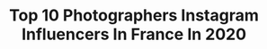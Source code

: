 ---
title: Top 10 Photographers Instagram Influencers In France In 2020
description: >-
  Find top photographers Instagram influencers in France in 2020. Most popular hashtags: #restezchezvous #confinement #photography #couplegoals.
platform: Instagram
profiles:
  - username: "be1stof"
    fullname: >-
      Anh Viêt CHAU
    location: "France"
    followers: 17351
    engagement: 538
    commentsToLikes: 0.007386
    avatar: "https://scontent-bos3-1.cdninstagram.com/v/t51.2885-19/s320x320/65917198_1252889604889651_233434345870721024_n.jpg?_nc_ht=scontent-bos3-1.cdninstagram.com&_nc_ohc=RJ9bYGS6dpkAX9gHngg&oh=22f7014876437389c356362602785a06&oe=5EBD418E"
    verified: false
    hashtags: "#savelives, #restezchezvous, #whateverittakes, #thegentlemen"
  - username: "iza_grzybowska"
    fullname: >-
      Iza Grzybowska
    location: "France"
    followers: 7567
    engagement: 363
    commentsToLikes: 0.024845
    avatar: "https://scontent-ams4-1.cdninstagram.com/v/t51.2885-19/s320x320/39220081_2091601274423498_3368808262051823616_n.jpg?_nc_ht=scontent-ams4-1.cdninstagram.com&_nc_ohc=8mVjboH-4MYAX-NzSYC&oh=3437c54467f78a78983fbf60528d1f8d&oe=5EBA6678"
    verified: false
    hashtags: "#handsomeman, #artistofinstagram, #actress, #colourphotography"
  - username: "michaelthompsonstudio"
    fullname: >-
      Michael Thompson
    location: "France"
    followers: 9043
    engagement: 788
    commentsToLikes: 0.024447
    avatar: "https://scontent-lht6-1.cdninstagram.com/v/t51.2885-19/s320x320/18096261_1353042768109644_8170263102600773632_a.jpg?_nc_ht=scontent-lht6-1.cdninstagram.com&_nc_ohc=V5XO2zfJnhsAX_mVoom&oh=7eb0ad0304af4b63ea18cd7fa61ceca2&oe=5EA3D917"
    verified: false
    hashtags: "#happy4thofjuly, #4thofjuly, #independenceday, #portiaderossi"
  - username: "nastyanastya"
    fullname: >-
      Anastasia
    location: "France"
    followers: 173620
    engagement: 688
    commentsToLikes: 0.044128
    avatar: "https://scontent-lhr8-1.cdninstagram.com/v/t51.2885-19/s320x320/29089702_195531987709161_7482534676964311040_n.jpg?_nc_ht=scontent-lhr8-1.cdninstagram.com&_nc_ohc=beGXBxQoDowAX_1y0lq&oh=7a97a38f461193db25a797b0400462da&oe=5EB8A53E"
    verified: false
    hashtags: "#chanelskincare, #chloegirls, #insideoutbeauty, #oysho"
  - username: "rpl._.mehdi"
    fullname: >-
      Mehdi Reghdal
    location: "France"
    followers: 28381
    engagement: 1053
    commentsToLikes: 0.048678
    avatar: "https://scontent-lhr8-1.cdninstagram.com/v/t51.2885-19/s320x320/79255116_592693961483929_6607615771088519168_n.jpg?_nc_ht=scontent-lhr8-1.cdninstagram.com&_nc_ohc=Is9w6Oz5sdgAX-m7ve1&oh=cdf40d4dfc8792b6a312978eb13f03ee&oe=5EB91E87"
    verified: false
    hashtags: ""
  - username: "louis_cariou"
    fullname: >-
      LOUIS CARIOU
    location: "France"
    followers: 25464
    engagement: 675
    commentsToLikes: 0.080643
    avatar: "https://scontent-atl3-1.cdninstagram.com/v/t51.2885-19/s320x320/84308109_534819867385966_8146148420306862080_n.jpg?_nc_ht=scontent-atl3-1.cdninstagram.com&_nc_ohc=IwE73efpCGcAX8fMXRL&oh=3ec4eb33376d28776aea347d201c414b&oe=5EB997F5"
    verified: false
    hashtags: "#sony, #glassesgirl, #sonycamera, #weddingshot"
  - username: "tupisaravia"
    fullname: >-
      ⛅️Martina Saravia ⛅️
    location: "France"
    followers: 305115
    engagement: 492
    commentsToLikes: 0.067390
    avatar: "https://scontent-lht6-1.cdninstagram.com/v/t51.2885-19/s320x320/69050324_411312289519948_3041152036037984256_n.jpg?_nc_ht=scontent-lht6-1.cdninstagram.com&_nc_ohc=Gp55loUn3mUAX9FLW03&oh=1067ba726e192de01aceecce4abfe90e&oe=5EB94CE8"
    verified: true
    hashtags: "#repensemoselrosa, #malibugames, #macxmercadolibre, #sorrynotsorry"
  - username: "beafitmom.nl"
    fullname: >-
      Claudia Kooij FitFashionBeauty
    location: "France"
    followers: 27433
    engagement: 580
    commentsToLikes: 0.192147
    avatar: "https://scontent-lhr8-1.cdninstagram.com/v/t51.2885-19/s320x320/57623864_429076894332788_3897285609659564032_n.jpg?_nc_ht=scontent-lhr8-1.cdninstagram.com&_nc_ohc=kNaL5xhpipUAX_baa8x&oh=bef8883a9d50f5aef3fba8250f1c4301&oe=5EBA2BEB"
    verified: false
    hashtags: "#fashionmom, #greeneyes, #coronav, #familytime"
  - username: "swannandtheberries"
    fullname: >-
      Swann & the Berries
    location: "France"
    followers: 43809
    engagement: 710
    commentsToLikes: 0.026007
    avatar: "https://scontent-bos3-1.cdninstagram.com/v/t51.2885-19/s320x320/90089846_188963065890779_5598531291000602624_n.jpg?_nc_ht=scontent-bos3-1.cdninstagram.com&_nc_ohc=7mWAppxkEUcAX-V3-U6&oh=1282f05c93ccd369b9e9a96784ad820b&oe=5EBB839D"
    verified: false
    hashtags: "#alternativestyle, #instahair, #wearetravelgirls, #concours"
  - username: "marinefoisseyphotography"
    fullname: >-
      Marine Foissey
    location: "France"
    followers: 2923
    engagement: 2485
    commentsToLikes: 0.068551
    avatar: "https://scontent-ams4-1.cdninstagram.com/v/t51.2885-19/s320x320/81768548_594998661062733_2748297904253829120_n.jpg?_nc_ht=scontent-ams4-1.cdninstagram.com&_nc_ohc=3AjgjBlCQNMAX8LFxi9&oh=005b50a642df41a509da2304d2040acd&oe=5EB99325"
    verified: false
    hashtags: "#athome, #relationship, #neverforget, #skull"
---